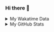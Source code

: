 ### Hi there 👋

<!--
**cdfmlr/cdfmlr** is a ✨ _special_ ✨ repository because its `README.md` (this file) appears on your GitHub profile.

Here are some ideas to get you started:

- 🔭 I’m currently working on ...
- 🌱 I’m currently learning ...
- 👯 I’m looking to collaborate on ...
- 🤔 I’m looking for help with ...
- 💬 Ask me about ...
- 📫 How to reach me: ...
- 😄 Pronouns: ...
- ⚡ Fun fact: ...
-->

<details>

<summary>My Wakatime Data</summary>

<!--START_SECTION:waka-->
![Code Time](http://img.shields.io/badge/Code%20Time-0%20secs-blue)

![Lines of code](https://img.shields.io/badge/From%20Hello%20World%20I%27ve%20Written-644%20Thousand%20lines%20of%20code-blue)

**🐱 My GitHub Data** 

> 🏆 263 Contributions in the Year 2022
 > 
> 📦 467.7 kB Used in GitHub's Storage 
 > 
> 🚫 Not Opted to Hire
 > 
> 📜 49 Public Repositories 
 > 
> 🔑 12 Private Repositories  
 > 
**I'm an Early 🐤** 

```text
🌞 Morning    81 commits     ████░░░░░░░░░░░░░░░░░░░░░   18.54% 
🌆 Daytime    184 commits    ██████████░░░░░░░░░░░░░░░   42.11% 
🌃 Evening    159 commits    █████████░░░░░░░░░░░░░░░░   36.38% 
🌙 Night      13 commits     ░░░░░░░░░░░░░░░░░░░░░░░░░   2.97%

```
📅 **I'm Most Productive on Friday** 

```text
Monday       52 commits     ███░░░░░░░░░░░░░░░░░░░░░░   11.9% 
Tuesday      49 commits     ██░░░░░░░░░░░░░░░░░░░░░░░   11.21% 
Wednesday    54 commits     ███░░░░░░░░░░░░░░░░░░░░░░   12.36% 
Thursday     74 commits     ████░░░░░░░░░░░░░░░░░░░░░   16.93% 
Friday       75 commits     ████░░░░░░░░░░░░░░░░░░░░░   17.16% 
Saturday     67 commits     ███░░░░░░░░░░░░░░░░░░░░░░   15.33% 
Sunday       66 commits     ███░░░░░░░░░░░░░░░░░░░░░░   15.1%

```


📊 **This Week I Spent My Time On** 

```text
⌚︎ Time Zone: Asia/Shanghai

```

**I Mostly Code in Go** 

```text
Go                       14 repos            ██████░░░░░░░░░░░░░░░░░░░   26.92% 
Python                   11 repos            █████░░░░░░░░░░░░░░░░░░░░   21.15% 
Jupyter Notebook         6 repos             ███░░░░░░░░░░░░░░░░░░░░░░   11.54% 
Java                     4 repos             ██░░░░░░░░░░░░░░░░░░░░░░░   7.69% 
Vue                      4 repos             ██░░░░░░░░░░░░░░░░░░░░░░░   7.69%

```



 Last Updated on 10/07/2022 02:19:27 UTC
<!--END_SECTION:waka-->

</details>

<details>
 
 <summary>My GitHub Stats</summary>

[![CDFMLR's github stats](https://github-readme-stats.vercel.app/api?username=cdfmlr&count_private=true&show_icons=true)](https://github.com/anuraghazra/github-readme-stats)

</details>
